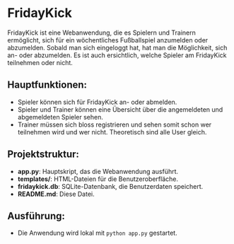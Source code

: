 # FridayKick

FridayKick ist eine Webanwendung, die es Spielern und Trainern ermöglicht, sich für ein wöchentliches Fußballspiel anzumelden oder abzumelden. Sobald man sich eingeloggt hat, hat man die Möglichkeit, sich an- oder abzumelden. Es ist auch ersichtlich, welche Spieler am FridayKick teilnehmen oder nicht.

## Hauptfunktionen:
- Spieler können sich für FridayKick an- oder abmelden.
- Spieler und Trainer können eine Übersicht über die angemeldeten und abgemeldeten Spieler sehen.
- Trainer müssen sich bloss registrieren und sehen somit schon wer teilnehmen wird und wer nicht. Theoretisch sind alle User gleich.

## Projektstruktur:
- **app.py**: Hauptskript, das die Webanwendung ausführt.
- **templates/**: HTML-Dateien für die Benutzeroberfläche.
- **fridaykick.db**: SQLite-Datenbank, die Benutzerdaten speichert.
- **README.md**: Diese Datei.

## Ausführung:
- Die Anwendung wird lokal mit `python app.py` gestartet.

